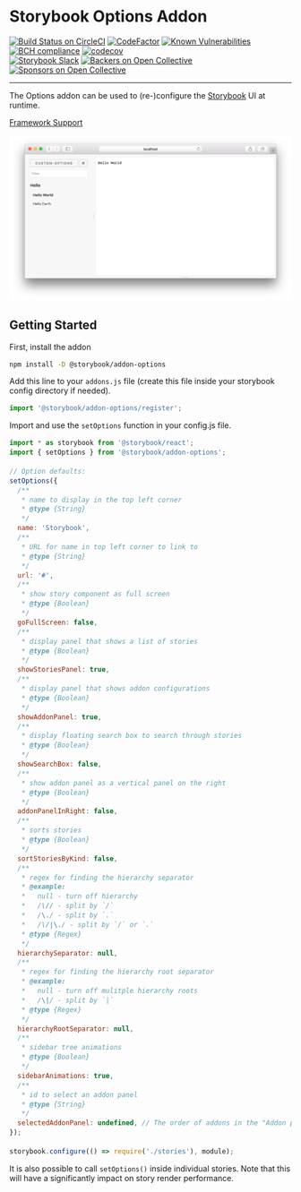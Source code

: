 # Storybook Options Addon

[![Build Status on CircleCI](https://circleci.com/gh/storybooks/storybook.svg?style=shield)](https://circleci.com/gh/storybooks/storybook)
[![CodeFactor](https://www.codefactor.io/repository/github/storybooks/storybook/badge)](https://www.codefactor.io/repository/github/storybooks/storybook)
[![Known Vulnerabilities](https://snyk.io/test/github/storybooks/storybook/8f36abfd6697e58cd76df3526b52e4b9dc894847/badge.svg)](https://snyk.io/test/github/storybooks/storybook/8f36abfd6697e58cd76df3526b52e4b9dc894847)
[![BCH compliance](https://bettercodehub.com/edge/badge/storybooks/storybook)](https://bettercodehub.com/results/storybooks/storybook) [![codecov](https://codecov.io/gh/storybooks/storybook/branch/master/graph/badge.svg)](https://codecov.io/gh/storybooks/storybook)  
[![Storybook Slack](https://now-examples-slackin-rrirkqohko.now.sh/badge.svg)](https://now-examples-slackin-rrirkqohko.now.sh/)
[![Backers on Open Collective](https://opencollective.com/storybook/backers/badge.svg)](#backers) [![Sponsors on Open Collective](https://opencollective.com/storybook/sponsors/badge.svg)](#sponsors)

* * *

The Options addon can be used to (re-)configure the [Storybook](https://storybook.js.org) UI at runtime.

[Framework Support](https://github.com/storybooks/storybook/blob/master/ADDONS_SUPPORT.md)

![Screenshot](docs/screenshot.png)

## Getting Started

First, install the addon

```sh
npm install -D @storybook/addon-options
```

Add this line to your `addons.js` file (create this file inside your storybook config directory if needed).

```js
import '@storybook/addon-options/register';
```

Import and use the `setOptions` function in your config.js file.

```js
import * as storybook from '@storybook/react';
import { setOptions } from '@storybook/addon-options';

// Option defaults:
setOptions({
  /**
   * name to display in the top left corner
   * @type {String}
   */
  name: 'Storybook',
  /**
   * URL for name in top left corner to link to
   * @type {String}
   */
  url: '#',
  /**
   * show story component as full screen
   * @type {Boolean}
   */
  goFullScreen: false,
  /**
   * display panel that shows a list of stories
   * @type {Boolean}
   */
  showStoriesPanel: true,
  /**
   * display panel that shows addon configurations
   * @type {Boolean}
   */
  showAddonPanel: true,
  /**
   * display floating search box to search through stories
   * @type {Boolean}
   */
  showSearchBox: false,
  /**
   * show addon panel as a vertical panel on the right
   * @type {Boolean}
   */
  addonPanelInRight: false,
  /**
   * sorts stories
   * @type {Boolean}
   */
  sortStoriesByKind: false,
  /**
   * regex for finding the hierarchy separator
   * @example:
   *   null - turn off hierarchy
   *   /\// - split by `/`
   *   /\./ - split by `.`
   *   /\/|\./ - split by `/` or `.`
   * @type {Regex}
   */
  hierarchySeparator: null,
  /**
   * regex for finding the hierarchy root separator
   * @example:
   *   null - turn off mulitple hierarchy roots
   *   /\|/ - split by `|`
   * @type {Regex}
   */
  hierarchyRootSeparator: null,
  /**
   * sidebar tree animations
   * @type {Boolean}
   */
  sidebarAnimations: true,
  /**
   * id to select an addon panel
   * @type {String}
   */
  selectedAddonPanel: undefined, // The order of addons in the "Addon panel" is the same as you import them in 'addons.js'. The first panel will be opened by default as you run Storybook
});

storybook.configure(() => require('./stories'), module);
```

It is also possible to call `setOptions()` inside individual stories.
Note that this will have a significantly impact on story render performance.

